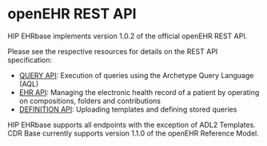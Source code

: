# openEHR REST API

HIP EHRbase implements version 1.0.2 of the official openEHR REST API.

Please see the respective resources for details on the REST API specification:

* [QUERY API](/api/hip-ehrbase/query): Execution of queries using the Archetype Query Language (AQL)
* [EHR API](/api/hip-ehrbase/ehr): Managing the electronic health record of a patient by operating on compositions, folders and contributions
* [DEFINITION API](/api/hip-ehrbase/definition): Uploading templates and defining stored queries

HIP EHRbase supports all endpoints with the exception of ADL2 Templates. CDR Base currently supports version 1.1.0 of the openEHR Reference Model.
